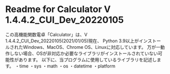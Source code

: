 # Readme for Calculator V 1.4.4.2_CUI_Dev_20220105
この高機能関数電卓「Calculator」は、V 1.4.4.2_CUI_Dev_20220105(2021/01/05)現在、 Python 3.9以上がインストールされたWindows、MacOS、Chrome OS、Linuxに対応しています。
万が一動作しない場合、OSが非対応か必要なライブラリがインストールされていない可能性があります。
以下に、当プログラムに使用しているライブラリを記述します。
・time
・sys
・math
・os
・datetime
・platform